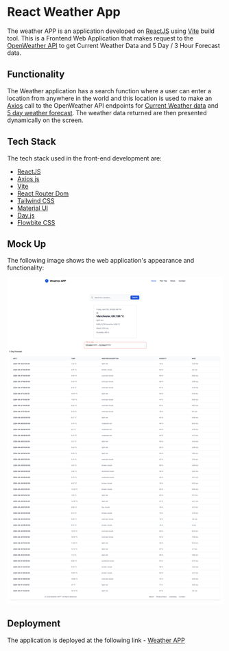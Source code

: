 # React Weather App
The weather APP is an application developed on [ReactJS](https://react.dev/) using [Vite](https://vitejs.dev/guide/) build tool. This is a Frontend Web Application that makes request to the [OpenWeather API](https://openweathermap.org/api) to get Current Weather Data and 5 Day / 3 Hour Forecast data.

## Functionality
The Weather application has a search function where a user can enter a location from anywhere in the world and this location is used to make an [Axios](https://axios-http.com/docs/intro) call to the OpenWeather API endpoints for [Current Weather data](https://openweathermap.org/current) and [5 day weather forecast](https://openweathermap.org/forecast5). The weather data returned are then presented dynamically on the screen.

## Tech Stack
The tech stack used in the front-end development are:

* [ReactJS](https://react.dev/)
* [Axios js](https://axios-http.com/docs/intro)
* [Vite](https://vitejs.dev/guide/)
* [React Router Dom](https://reactrouter.com/en/main)
* [Tailwind CSS](https://tailwindui.com/documentation)
* [Material UI](https://mui.com/material-ui/getting-started/)
* [Day.js](https://day.js.org/en/)
* [Flowbite CSS](https://flowbite.com/docs/getting-started/quickstart/)

## Mock Up
The following image shows the web application's appearance and functionality:

![Mock Up](./public/WeatherMockUp.png)

## Deployment
The application is deployed at the following link - [Weather APP](https://kenigreg.github.io/react-weather-app/)